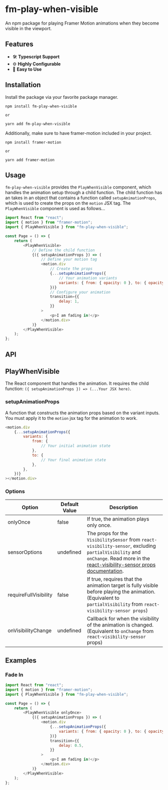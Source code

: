# fm-play-when-visible
An npm package for playing Framer Motion animations when they become visible in the viewport.

## Features
- 🛠 **Typescript Support**
- ⚙ **Highly Configurable**
- 🙂 **Easy to Use**

## Installation
Install the package via your favorite package manager.
```
npm install fm-play-when-visible

or

yarn add fm-play-when-visible
```
Additionally, make sure to have framer-motion included in your project.
```
npm install framer-motion

or

yarn add framer-motion
```

## Usage
`fm-play-when-visible` provides the `PlayWhenVisible` component, which handles the animation setup through a child function. The child function has an takes in an object that contains a function called `setupAnimationProps`, which is used to create the props on the `motion` JSX tag. The `PlayWhenVisible` component is used as follows...

```js
import React from "react";
import { motion } from "framer-motion";
import { PlayWhenVisible } from "fm-play-when-visible";

const Page = () => {
    return (
        <PlayWhenVisible>
            // Define the child function
            {({ setupAnimationProps }) => (
                // Define your motion tag
                <motion.div
                    // Create the props
                    {...setupAnimationProps({
                        // Your animation variants
                        variants: { from: { opacity: 0 }, to: { opacity: 1 } },
                    })}
                    // Configure your animation
                    transition={{
                        delay: 1,
                    }}
                >
                    <p>I am fading in!</p>
                </motion.div>
            )}
        </PlayWhenVisible>
    );
};
```

## API

## PlayWhenVisible
The React component that handles the animation. It requires the child function: `({ setupAnimationProps }) => (...Your JSX here)`.

### setupAnimationProps

A function that constructs the animation props based on the variant inputs. You must apply it to the `motion` jsx tag for the animation to work.

```js
<motion.div
    {...setupAnimationProps({
        variants: {
            from: {
                // Your initial animation state
            },
            to: {
                // Your final animation state
            },
        },
    })}
></motion.div>
```

### Options

| Option                | Default Value | Description                                                                                                                                                                              |
|-----------------------|---------------|------------------------------------------------------------------------------------------------------------------------------------------------------------------------------------------|
| onlyOnce              | false         | If true, the animation plays only once.                                                                                                                                             |
| sensorOptions         | undefined     | The props for the `VisibilitySensor` from `react-visibility-sensor`, excluding `partialVisibility` and `onChange`. Read more in the [react-visibility-sensor props documentation](https://github.com/joshwnj/react-visibility-sensor#props). |
| requireFullVisibility | false         | If true, requires that the animation target is fully visible before playing the animation. (Equivalent to `partialVisibility` from `react-visibility-sensor props`)                            |
| onVisibilityChange    | undefined     | Callback for when the visibility of the animation is changed. (Equivalent to `onChange` from `react-visibility-sensor` props)                                                                        |

## Examples
### Fade In
```js
import React from "react";
import { motion } from "framer-motion";
import { PlayWhenVisible } from "fm-play-when-visible";

const Page = () => {
    return (
        <PlayWhenVisible onlyOnce>
            {({ setupAnimationProps }) => (
                <motion.div
                    {...setupAnimationProps({
                        variants: { from: { opacity: 0 }, to: { opacity: 1 } },
                    })}
                    transition={{
                        delay: 0.5,
                    }}
                >
                    <p>I am fading in!</p>
                </motion.div>
            )}
        </PlayWhenVisible>
    );
};
```
